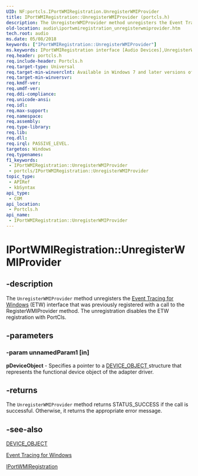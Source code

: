 ```yaml
---
UID: NF:portcls.IPortWMIRegistration.UnregisterWMIProvider
title: IPortWMIRegistration::UnregisterWMIProvider (portcls.h)
description: The UnregisterWMIProvider method unregisters the Event Tracing for Windows (ETW) interface that was previously registered with a call to the RegisterWMIProvider method. The unregistration disables the ETW registration with PortCls.
old-location: audio\iportwmiregistration_unregisterwmiprovider.htm
tech.root: audio
ms.date: 05/08/2018
keywords: ["IPortWMIRegistration::UnregisterWMIProvider"]
ms.keywords: IPortWMIRegistration interface [Audio Devices],UnregisterWMIProvider method, IPortWMIRegistration.UnregisterWMIProvider, IPortWMIRegistration::UnregisterWMIProvider, UnregisterWMIProvider, UnregisterWMIProvider method [Audio Devices], UnregisterWMIProvider method [Audio Devices],IPortWMIRegistration interface, audio.iportwmiregistration_unregisterwmiprovider, audmp-routines_3c640b1e-b98a-491d-a586-c6acaf8b07d4.xml, portcls/IPortWMIRegistration::UnregisterWMIProvider
req.header: portcls.h
req.include-header: Portcls.h
req.target-type: Universal
req.target-min-winverclnt: Available in Windows 7 and later versions of Windows.
req.target-min-winversvr: 
req.kmdf-ver: 
req.umdf-ver: 
req.ddi-compliance: 
req.unicode-ansi: 
req.idl: 
req.max-support: 
req.namespace: 
req.assembly: 
req.type-library: 
req.lib: 
req.dll: 
req.irql: PASSIVE_LEVEL.
targetos: Windows
req.typenames: 
f1_keywords:
 - IPortWMIRegistration::UnregisterWMIProvider
 - portcls/IPortWMIRegistration::UnregisterWMIProvider
topic_type:
 - APIRef
 - kbSyntax
api_type:
 - COM
api_location:
 - Portcls.h
api_name:
 - IPortWMIRegistration::UnregisterWMIProvider
---
```


# IPortWMIRegistration::UnregisterWMIProvider

## -description

The <code>UnregisterWMIProvider</code> method unregisters the <a href="/windows-hardware/test/wpt/event-tracing-for-windows">Event Tracing for Windows</a> (ETW) interface that was previously registered with a call to the RegisterWMIProvider method. The unregistration disables the ETW registration with PortCls.

## -parameters

### -param unnamedParam1 [in]

**pDeviceObject** - Specifies a pointer to a <a href="/windows-hardware/drivers/ddi/wdm/ns-wdm-_device_object">DEVICE_OBJECT </a> structure that represents the functional device object of the adapter driver.

## -returns

The <code>UnregisterWMIProvider</code> method returns STATUS_SUCCESS if the call is successful. Otherwise, it returns the appropriate error message.

## -see-also

<a href="/windows-hardware/drivers/ddi/wdm/ns-wdm-_device_object">DEVICE_OBJECT</a>



<a href="/windows-hardware/test/wpt/event-tracing-for-windows">Event Tracing for Windows</a>



<a href="/windows-hardware/drivers/ddi/portcls/nn-portcls-iportwmiregistration">IPortWMIRegistration</a>

